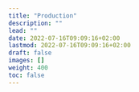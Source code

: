 ```yaml
---
title: "Production"
description: ""
lead: ""
date: 2022-07-16T09:09:16+02:00
lastmod: 2022-07-16T09:09:16+02:00
draft: false
images: []
weight: 400
toc: false
---
```

